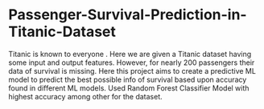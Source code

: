 # Passenger-Survival-Prediction-in-Titanic-Dataset
Titanic is known to everyone . Here we are given a Titanic dataset having some input and output features. However, for nearly 200 passengers their data of survival is missing.
Here this project aims to create a predictive ML model to predict the best possible info of survival based upon accuracy found in different ML models.
Used Random Forest Classifier Model with highest accuracy among other for the dataset.
